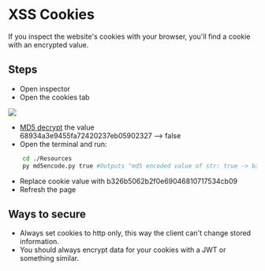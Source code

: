 # XSS Cookies

If you inspect the website's cookies with your browser, you'll find a cookie with an encrypted value.

## Steps
* Open inspector
* Open the cookies tab

<img src="https://i.imgur.com/3154vWC.png" />

* <a href="https://hashes.com/en/decrypt/hash">MD5 decrypt</a> the value
	<br/>
	68934a3e9455fa72420237eb05902327 --> false
* Open the terminal and run:
```bash
	cd ./Resources
	py md5encode.py true #Outputs "md5 encoded value of str: true -> b326b5062b2f0e69046810717534cb09"
```
* Replace cookie value with b326b5062b2f0e69046810717534cb09
* Refresh the page

## Ways to secure
* Always set cookies to http only, this way the client can't change stored information.
* You should always encrypt data for your cookies with a JWT or something similar.

